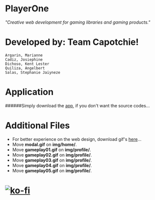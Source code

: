 # PlayerOne

*"Creative web development for gaming libraries and gaming products."*

# Developed by: Team Capotchie!
```
Argarin, Marianne
Cadiz, Josiephine
Dichoso, Kent Lester
Quiliza, Angelbert
Salas, Stephanie Jaiyneze
```

# Application
######Simply download the [app](https://bit.ly/PlayerOne-App), if you don't want the source codes...

# Additional Files
 - For better experience on the web design, download gif's [here](https://bit.ly/PlayerOne-Additional_Files)...
 - Move **modal.gif** on **img/home/**.
 - Move **gameplay01.gif** on **img/profile/**.
 - Move **gameplay02.gif** on **img/profile/**.
 - Move **gameplay03.gif** on **img/profile/**.
 - Move **gameplay04.gif** on **img/profile/**.
 - Move **gameplay05.gif** on **img/profile/**.

# [![ko-fi](https://ko-fi.com/img/githubbutton_sm.svg)](https://ko-fi.com/J3J123MH0)

